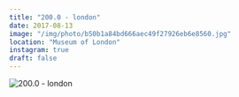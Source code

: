 ```yaml
---
title: "200.0 - london"
date: 2017-08-13
image: "/img/photo/b50b1a84bd666aec49f27926eb6e8560.jpg"
location: "Museum of London"
instagram: true
draft: false
---
```


![200.0 - london](/img/photo/b50b1a84bd666aec49f27926eb6e8560.jpg)
